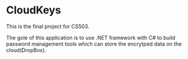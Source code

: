 CloudKeys
=========
This is the final project for CS503.

The gole of this application is to use .NET framework with C# to build password management tools which can store the encrytped data on the cloud(DropBox).
